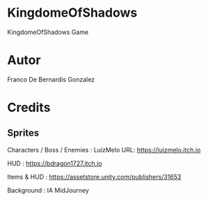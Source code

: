 # KingdomeOfShadows
KingdomeOfShadows Game

# Autor
Franco De Bernardis Gonzalez

# Credits

## Sprites

Characters / Boss / Enemies : LuizMelo URL: https://luizmelo.itch.io

HUD : https://bdragon1727.itch.io

Items & HUD : https://assetstore.unity.com/publishers/31653

Background : IA MidJourney